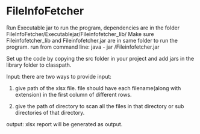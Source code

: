 # FileInfoFetcher

Run Executable jar to run the program, dependencies are in the folder FileInfoFetcher/Executablejar/Fileinfofetcher_lib/ 
Make sure Fileinfofetcher_lib and Fileinfofetcher.jar are in same folder to run the program.
run from command line: java - jar <path-of jar>/Fileinfofetcher.jar


Set up the code by copying the src folder in your project and add jars in the library folder to classpath.

Input:
there are two ways to provide input:
 1. give path of the xlsx file.
     file should have each filename(along with extension) in the first column of different rows.
     
 2. give the path of directory to scan all the files in that directory or sub directories of that directory.
 
 output:
    xlsx report will be generated as output.
